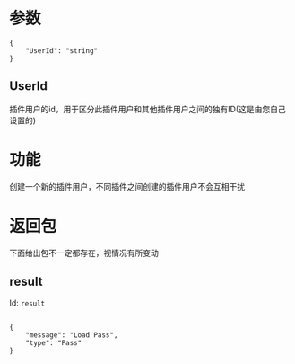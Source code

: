 # 参数
```
{
    "UserId": "string"
}
```
## UserId
插件用户的id，用于区分此插件用户和其他插件用户之间的独有ID(这是由您自己设置的)
# 功能
创建一个新的插件用户，不同插件之间创建的插件用户不会互相干扰
# 返回包
下面给出包不一定都存在，视情况有所变动

## result
Id: `result`

```

{
    "message": "Load Pass",
    "type": "Pass"
}

```

